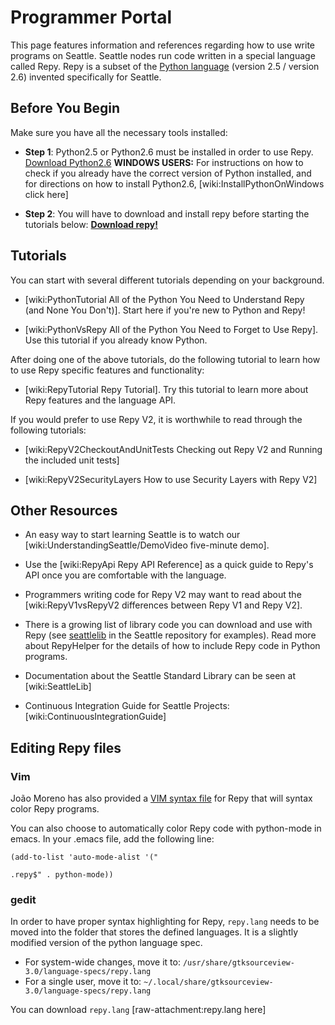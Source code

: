# Programmer Portal

This page features information and references regarding how to use write programs on Seattle. Seattle nodes run code written in a special language called Repy. Repy is a subset of the [Python language](http://www.python.org/) (version 2.5 / version 2.6) invented specifically for Seattle.  



## Before You Begin
Make sure you have all the necessary tools installed:

 * **Step 1**: Python2.5 or Python2.6 must be installed in order to use Repy.  [Download Python2.6](http://www.python.org/download/releases/2.6.4/) **WINDOWS USERS:** For instructions on how to check if you already have the correct version of Python installed, and for directions on how to install Python2.6, [wiki:InstallPythonOnWindows click here]

 * **Step 2**: You will have to download and install repy before starting the tutorials below: **[Download repy!](https://seattleclearinghouse.poly.edu/download/flibble/)**

## Tutorials
You can start with several different tutorials depending on your background.

 * [wiki:PythonTutorial All of the Python You Need to Understand Repy (and None You Don't)]. Start here if you're new to Python and Repy!

 * [wiki:PythonVsRepy All of the Python You Need to Forget to Use Repy]. Use this tutorial if you already know Python.

After doing one of the above tutorials, do the following tutorial to learn how to use Repy specific features and functionality:

 * [wiki:RepyTutorial Repy Tutorial]. Try this tutorial to learn more about Repy features and the language API.

If you would prefer to use Repy V2, it is worthwhile to read through the following tutorials:

 * [wiki:RepyV2CheckoutAndUnitTests Checking out Repy V2 and Running the included unit tests]

 * [wiki:RepyV2SecurityLayers How to use Security Layers with Repy V2]

## Other Resources
 * An easy way to start learning Seattle is to watch our [wiki:UnderstandingSeattle/DemoVideo five-minute demo].

 * Use the [wiki:RepyApi Repy API Reference] as a quick guide to Repy's API once you are comfortable with the language.

 * Programmers writing code for Repy V2 may want to read about the [wiki:RepyV1vsRepyV2 differences between Repy V1 and Repy V2].

 * There is a growing list of library code you can download and use with Repy (see [seattlelib](http://seattle.poly.edu/svn/seattle/trunk/seattlelib/) in the Seattle repository for examples). Read more about RepyHelper for the details of how to include Repy code in Python programs.

 * Documentation about the Seattle Standard Library can be seen at [wiki:SeattleLib]
<!--
Much of this code uses a Repy Pre-Processor (repypp).  To "include" a repy file in your source file **source.repy**, at the top of your code include ```include filename.repy```.   Then run ```python repypp.py source.repy out.repy```.   The **filename.repy** file does not need to be pre-processed. The file **out.repy** will contain the code for **filename.repy** included inside the code for **source.repy** at the appropriate place.
-->

 * Continuous Integration Guide for Seattle Projects: [wiki:ContinuousIntegrationGuide]

## Editing Repy files
### Vim
João Moreno has also provided a [VIM syntax file](http://www.vim.org/scripts/script.php?script_id=2546) for Repy that will syntax color Repy programs.

You can also choose to automatically color Repy code with python-mode in emacs.  In your .emacs file, add the following line:

```
(add-to-list 'auto-mode-alist '("

.repy$" . python-mode))
```

### gedit
In order to have proper syntax highlighting for Repy, `repy.lang` needs to be moved into the folder that stores the defined languages. It is a slightly modified version of the python language spec.

 * For system-wide changes, move it to: `/usr/share/gtksourceview-3.0/language-specs/repy.lang`
 * For a single user, move it to: `~/.local/share/gtksourceview-3.0/language-specs/repy.lang`

You can download `repy.lang` [raw-attachment:repy.lang here]